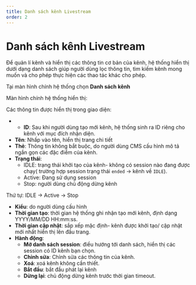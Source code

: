 ```yaml
---
title: Danh sách kênh Livestream
order: 2
---
```


# Danh sách kênh Livestream

Để quản lí kênh và hiển thị các thông tin cơ bản của kênh, hệ thống hiển thị dưới dạng danh sách giúp người dùng lọc thông tin, tìm kiếm kênh mong muốn và cho phép thực hiện các thao tác khác cho phép.

Tại màn hình chính hệ thống chọn **Danh sách kênh**

Màn hình chính hệ thống hiển thị:

<!-- ![Danh sách kênh]() -->

Các thông tin được hiển thị trong giao diện:

- - **ID**: Sau khi người dùng tạo mới kênh, hệ thống sinh ra ID riêng cho kênh với mục đích nhận diện.
- **Tên**: Nhấp vào tên, hiển thị trang chi tiết
- **Thẻ**: Thông tin không bắt buộc, do người dùng CMS cấu hình mô tả ngắn gọn các đặc điểm của kênh.
- **Trạng thái**:
  - IDLE: trạng thái khởi tạo của kênh- không có session nào đang được chạy( trường hợp session trạng thái `ended` -> kênh về `IDLE`).
  - Active: Đang sử dụng session
  - Stop: người dùng chủ động dừng kênh

Thứ tự: IDLE → Active -> Stop

- **Kiểu**: do người dùng cấu hình
- **Thời gian tạo**: thời gian hệ thống ghi nhận tạo mới kênh, định dạng YYYY/MM/DD HH:mm:ss.
- **Thời gian cập nhật**: sắp xếp mặc định- kênh được khởi tạo/ cập nhật mới nhất hiển thị lên đầu trang.
- **Hành động**:
  - **Mở danh sách session**: điều hướng tới danh sách, hiển thị các session có ID kênh bạn chọn.
  - **Chỉnh sửa**: Chỉnh sửa các thông tin của kênh.
  - **Xoá**: xoá kênh không cần thiết.
  - **Bắt đầu**:  bắt đầu phát lại kênh
  - **Dừng lại**: chủ động dừng kênh trước thời gian timeout.
